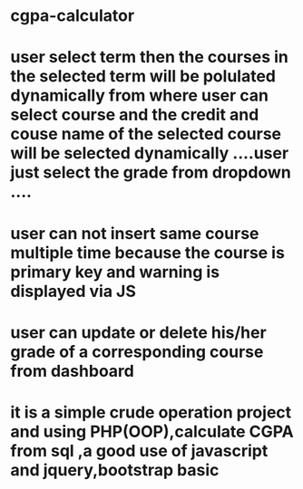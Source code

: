 # cgpa-calculator
# user select term then the courses in the selected term will be polulated dynamically  from where user can select course and the credit and couse name of the selected course will be selected dynamically ....user just select the grade from dropdown ....
# user can not insert same course multiple time because the course is primary key and warning is displayed via JS
# user can update or delete  his/her grade of a corresponding course from dashboard 
# it is a simple crude operation project and using PHP(OOP),calculate CGPA from sql ,a good use of javascript and jquery,bootstrap basic 
